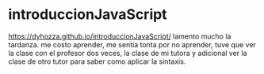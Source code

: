 # introduccionJavaScript
 https://dyhozza.github.io/introduccionJavaScript/
lamento mucho la tardanza. me costo aprender, me sentia tonta por no aprender, tuve que ver la clase con el profesor dos veces, la clase de mi tutora y adicional ver la clase de otro tutor para saber como aplicar la sintaxis.
